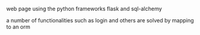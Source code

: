 web page using the python frameworks flask and sql-alchemy

a number of functionalities such as login and others are solved by mapping to an orm